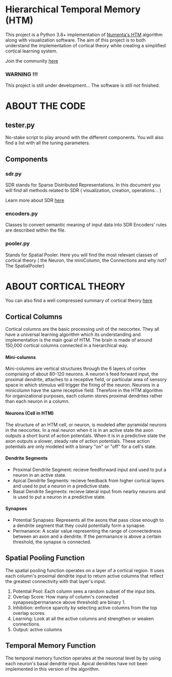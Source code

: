 # Hierarchical Temporal Memory (HTM)

This project is a Python 3.8+ implementation of [Numenta's HTM](https://numenta.com/) algorithm along with visualization software. The aim of this project is to both understand the implementation of cortical theory while creating a simplified cortical learning system.   

Join the community [here](https://discord.gg/NdFm57nB)

### WARNING !!!

This project is still under development... The software is still not finished. 

# ABOUT THE CODE

## tester.py

No-stake script to play around with the different components. You will also find a list with all the tuning parameters. 

## Components 

### sdr.py

SDR stands for Sparse Distributed Representations. In this document you will find all methods related to SDR ( visualization, creation, operations... )

Learn more about SDR [here](https://numenta.com/assets/pdf/biological-and-machine-intelligence/BaMI-SDR.pdf)

### encoders.py

Classes to convert semantic meaning of input data into SDR Encoders' rules are described within the file.

### pooler.py

Stands for Spatial Pooler. Here you will find the most relevant classes of cortical theory ( the Neuron, the miniColumn, the Connections and why not? The SpatialPooler)

# ABOUT CORTICAL THEORY

You can also find a well compressed summary of cortical theory [here](https://www.oktopus.io/post/htm-zip)

## Cortical Columns

Cortical columns are the basic processing unit of the neocortex. They all have a universal learning algorithm which its understanding and implementation is the main goal of HTM. The brain is made of around 150,000 cortical columns connected in a hierarchical way. 

#### Mini-columns

Mini-columns are  vertical structures through the 6 layers of cortex comprising of about 80-120 neurons.  A neuron's feed forward input, the proximal dendrite, attaches to a receptive field, or particular area of sensory space in which stimulus will trigger the firing of the neuron.  Neurons in a minicolumn have the same receptive field.  Therefore in the HTM algorithm for organizational purposes, each column stores proximal dendrites rather than each neuron in a column.

#### Neurons (Cell in HTM)

The structure of an HTM cell, or neuron, is modeled after pyramidal neurons in the neocortex.  In a real neuron when it is in an active state the axon outputs a short burst of action potentials.  When it is in a predictive state the axon outputs a slower, steady rate of action potentials.  These action potentials are only modeled with a binary "on" or "off" for a cell's state.

#### Dendrite Segments

+ Proximal Dendrite Segment: recieve feedforward input and used to put a neuron in an active state.
+ Apical Dendrite Segments: recieve feedback from higher cortical layers and used to put a neuron in a predictive state.
+ Basal Dendrite Segments: recieve lateral input from nearby neurons and is used to put a neuron in a predictive state.

#### Synapses

+ Potential Synapses: Represents all the axons that pass close enough to a dendrite segment that they could potentially form a synapse.
+ Permanance: A scalar value representing the range of connectedness between an axon and a dendrite.  If the permanance is above a certain threshold, the synapse is connected.

## Spatial Pooling Function

The spatial pooling function operates on a layer of a cortical region.  It uses each column's proximal dendrite input to return active columns that reflect the greatest connectivity with that layer's input.

1. Potential Pool: Each column sees a random subset of the input bits.
2. Overlap Score: How many of column's connected synapses(permanance above threshold) are binary 1.
3. Inhibition: enforce sparcity by selecting active columns from the top overlap scores.
4. Learning: Look at all the active columns and strengthen or weaken connections.
5. Output: active columns

## Temporal Memory Function

The temporal memory function operates at the neuronal level by by using each neuron's basal dendrite input.  Apical dendrites have not been implemented in this version of the algorithm.
